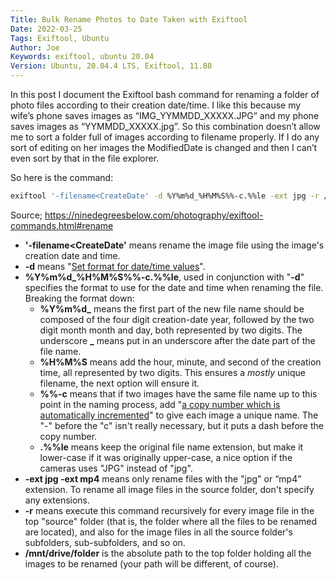 ```yaml
---
Title: Bulk Rename Photos to Date Taken with Exiftool
Date: 2022-03-25
Tags: Exiftool, Ubuntu
Author: Joe
Keywords: exiftool, ubuntu 20.04
Version: Ubuntu, 20.04.4 LTS, Exiftool, 11.88
---
```


In this post I document the Exiftool bash command for renaming a folder of photo files according to their creation date/time.  I like this because my wife’s phone saves images as “IMG_YYMMDD_XXXXX.JPG” and my phone saves images as “YYMMDD_XXXXX.jpg”. So this combination doesn’t allow me to sort a folder full of images according to filename properly. If I do any sort of editing on her images the ModifiedDate is changed and then I can’t even sort by that in the file explorer. 

So here is the command:

```bash
exiftool '-filename<CreateDate' -d %Y%m%d_%H%M%S%%-c.%%le -ext jpg -r /mnt/Drive/Folder/	
```

Source; https://ninedegreesbelow.com/photography/exiftool-commands.html#rename

- **'-filename<CreateDate'** means rename the image file using the image's creation date and time.
- **-d** means "[Set format for date/time values](http://owl.phy.queensu.ca/~phil/exiftool/exiftool_pod.html)".
- **%Y%m%d_%H%M%S%%-c.%%le**, used in conjunction with "**-d**" specifies the format to use for the date and time when renaming the file. Breaking the format down:
	- **%Y%m%d_** means the first part of the new file name should be composed of the four digit creation-date year, followed by the two digit month month and day, both represented by two digits. The underscore **_** means put in an underscore after the date part of the file name.
	- **%H%M%S** means add the hour, minute, and second of the creation time, all represented by two digits. This ensures a *mostly* unique filename, the next option will ensure it. 
	- **%%-c** means that if two images have the same file name up to this point in the naming process, add "[a copy number which is automatically incremented](http://owl.phy.queensu.ca/~phil/exiftool/exiftool_pod.html)" to give each image a unique name. The "-" before the "c" isn't really necessary, but it puts a dash before the copy number.
	- **.%%le** means keep the original file name extension, but make it lower-case if it was originally upper-case, a nice option if the cameras uses "JPG" instead of "jpg". 
- **-ext jpg -ext mp4** means only rename files with the "jpg" or “mp4” extension. To rename all image files in the source folder, don't specify any extensions. 
- **-r** means execute this command recursively for every image file in the top "source" folder (that is, the folder where all the files to be renamed are located), and also for the image files in all the source folder's subfolders, sub-subfolders, and so on.
- **/mnt/drive/folder** is the absolute path to the top folder holding all the images to be renamed (your path will be different, of course).

